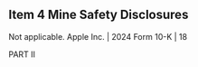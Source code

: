 ## Item 4 Mine Safety Disclosures

Not applicable. 
 Apple Inc. | 2024 Form 10-K | 18 

 
 

 PART II
